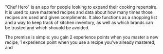 "Chef Hero" is an app for people looking to expand their cooking repertoire. It is used to save mastered recipes and data about how many times those recipes are used and given compliments. It also functions as a shopping list and a way to keep track of kitchen inventory, as well as which brands can be trusted and which shouold be avoided.

The premise is simple: you gain 2 experience points when you master a new recipe, 1 experience point when you use a recipe you've already mastered, and 